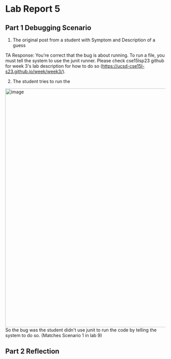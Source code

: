# Lab Report 5

## Part 1 Debugging Scenario

1. The original post from a student with Symptom and Description of a guess

TA Response: You're correct that the bug is about running. To run a file, you must tell the system to use the junit runner. Please check cse15lsp23 github for week 3's lab description for how to do so (https://ucsd-cse15l-s23.github.io/week/week3/).

2. The student tries to run the 

<img width="749" alt="image" src="https://github.com/JingtingL/cse15l-lab-reports/assets/89711106/baef0a61-e17d-47c7-a2fe-6730c315ab29">
So the bug was the student didn't use junit to run the code by telling the system to do so. (Matches Scenario 1 in lab 9)



## Part 2 Reflection
